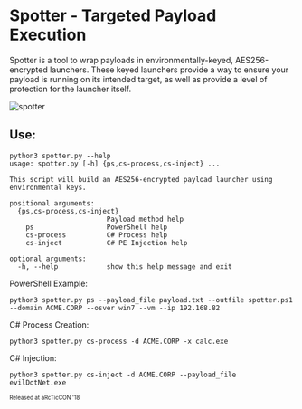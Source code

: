 # Spotter - Targeted Payload Execution

Spotter is a tool to wrap payloads in environmentally-keyed, AES256-encrypted launchers. These keyed launchers provide a way to ensure your payload is running on its intended target, as well as provide a level of protection for the launcher itself.

![spotter](https://media.defense.gov/2011/Jul/28/2000234038/-1/-1/0/110727-F-OK556-004.JPG)

## Use:
```
python3 spotter.py --help
usage: spotter.py [-h] {ps,cs-process,cs-inject} ...

This script will build an AES256-encrypted payload launcher using
environmental keys.

positional arguments:
  {ps,cs-process,cs-inject}
                        Payload method help
    ps                  PowerShell help
    cs-process          C# Process help
    cs-inject           C# PE Injection help

optional arguments:
  -h, --help            show this help message and exit
```
PowerShell Example:
```
python3 spotter.py ps --payload_file payload.txt --outfile spotter.ps1 --domain ACME.CORP --osver win7 --vm --ip 192.168.82
```
C# Process Creation:
```
python3 spotter.py cs-process -d ACME.CORP -x calc.exe
```
C# Injection:
```
python3 spotter.py cs-inject -d ACME.CORP --payload_file evilDotNet.exe
```

<sub><sup>Released at aRcTicCON '18</sup></sub>
